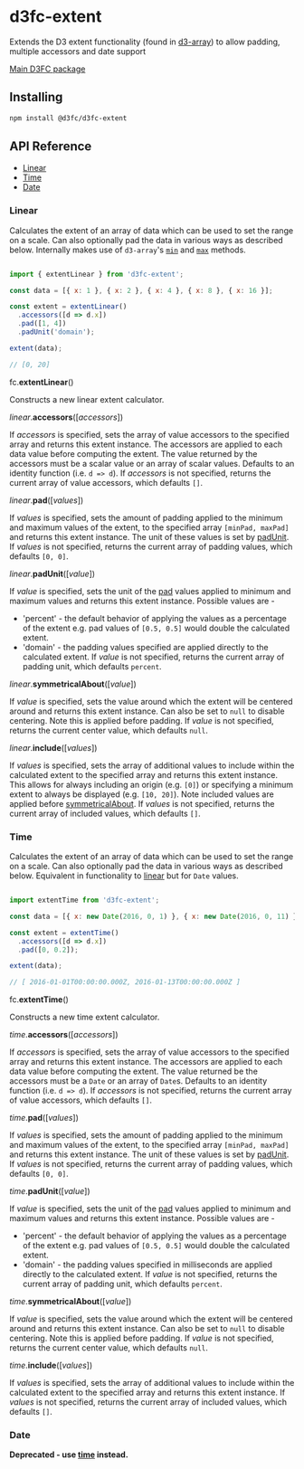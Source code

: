 # d3fc-extent

Extends the D3 extent functionality (found in [d3-array](https://github.com/d3/d3-array#extent)) to allow padding, multiple accessors and date support

[Main D3FC package](https://github.com/d3fc/d3fc)

## Installing

```bash
npm install @d3fc/d3fc-extent
```

## API Reference

* [Linear](#linear)
* [Time](#time)
* [Date](#date)


### Linear

Calculates the extent of an array of data which can be used to set the range on a scale. Can also optionally pad the data in various ways as described below. Internally makes use of `d3-array`'s [`min`](https://github.com/d3/d3-array#min) and [`max`](https://github.com/d3/d3-array#max) methods.

```javascript

import { extentLinear } from 'd3fc-extent';

const data = [{ x: 1 }, { x: 2 }, { x: 4 }, { x: 8 }, { x: 16 }];

const extent = extentLinear()
  .accessors([d => d.x])
  .pad([1, 4])
  .padUnit('domain');

extent(data);

// [0, 20]

```

<a name="linear_padUnit" href="#linear"></a> fc.**extentLinear**()

Constructs a new linear extent calculator.

<a name="linear_accessors" href="#linear_accessors"></a> *linear*.**accessors**([*accessors*])

If *accessors* is specified, sets the array of value accessors to the specified array and returns this extent instance. The accessors are applied to each data value before computing the extent. The value returned by the accessors must be a scalar value or an array of scalar values. Defaults to an identity function (i.e. `d => d`).
If *accessors* is not specified, returns the current array of value accessors, which defaults `[]`.

<a name="linear_pad" href="#linear_pad"></a> *linear*.**pad**([*values*])

If *values* is specified, sets the amount of padding applied to the minimum and maximum values of the extent, to the specified array `[minPad, maxPad]` and returns this extent instance. The unit of these values is set by [padUnit](#linear_padUnit).
If *values* is not specified, returns the current array of padding values, which defaults `[0, 0]`.

<a name="linear_padUnit" href="#linear_padUnit"></a> *linear*.**padUnit**([*value*])

If *value* is specified, sets the unit of the [pad](#linear_pad) values applied to minimum and maximum values and returns this extent instance. Possible values are -
* 'percent' - the default behavior of applying the values as a percentage of the extent e.g. pad values of `[0.5, 0.5]` would double the calculated extent.
* 'domain' - the padding values specified are applied directly to the calculated extent.
If *value* is not specified, returns the current array of padding unit, which defaults `percent`.

<a name="linear_symmetricalAbout" href="#linear_symmetricalAbout"></a> *linear*.**symmetricalAbout**([*value*])

If *value* is specified, sets the value around which the extent will be centered around and returns this extent instance. Can also be set to `null` to disable centering. Note this is applied before padding.
If *value* is not specified, returns the current center value, which defaults `null`.

<a name="linear_include" href="#linear_include"></a> *linear*.**include**([*values*])

If *values* is specified, sets the array of additional values to include within the calculated extent to the specified array and returns this extent instance. This allows for always including an origin (e.g. `[0]`) or specifying a minimum extent to always be displayed (e.g. `[10, 20]`).
Note included values are applied before [symmetricalAbout](#linear_symmetricalAbout).
If *values* is not specified, returns the current array of included values, which defaults `[]`.

### Time

Calculates the extent of an array of data which can be used to set the range on a scale. Can also optionally pad the data in various ways as described below. Equivalent in functionality to [linear](#linear) but for `Date` values.

```javascript

import extentTime from 'd3fc-extent';

const data = [{ x: new Date(2016, 0, 1) }, { x: new Date(2016, 0, 11) }];

const extent = extentTime()
  .accessors([d => d.x])
  .pad([0, 0.2]);

extent(data);

// [ 2016-01-01T00:00:00.000Z, 2016-01-13T00:00:00.000Z ]

```

<a name="time_padUnit" href="#time"></a> fc.**extentTime**()

Constructs a new time extent calculator.

<a name="time_accessors" href="#time_accessors"></a> *time*.**accessors**([*accessors*])

If *accessors* is specified, sets the array of value accessors to the specified array and returns this extent instance. The accessors are applied to each data value before computing the extent. The value returned be the accessors must be a `Date` or an array of `Date`s. Defaults to an identity function (i.e. `d => d`).
If *accessors* is not specified, returns the current array of value accessors, which defaults `[]`.

<a name="time_pad" href="#time_pad"></a> *time*.**pad**([*values*])

If *values* is specified, sets the amount of padding applied to the minimum and maximum values of the extent, to the specified array `[minPad, maxPad]` and returns this extent instance. The unit of these values is set by [padUnit](#time_padUnit).
If *values* is not specified, returns the current array of padding values, which defaults `[0, 0]`.

<a name="time_padUnit" href="#time_padUnit"></a> *time*.**padUnit**([*value*])

If *value* is specified, sets the unit of the [pad](#time_pad) values applied to minimum and maximum values and returns this extent instance. Possible values are -
* 'percent' - the default behavior of applying the values as a percentage of the extent e.g. pad values of `[0.5, 0.5]` would double the calculated extent.
* 'domain' - the padding values specified in milliseconds are applied directly to the calculated extent.
If *value* is not specified, returns the current array of padding unit, which defaults `percent`.

<a name="time_symmetricalAbout" href="#time_symmetricalAbout"></a> *time*.**symmetricalAbout**([*value*])

If *value* is specified, sets the value around which the extent will be centered around and returns this extent instance. Can also be set to `null` to disable centering. Note this is applied before padding.
If *value* is not specified, returns the current center value, which defaults `null`.

<a name="time_include" href="#time_include"></a> *time*.**include**([*values*])

If *values* is specified, sets the array of additional values to include within the calculated extent to the specified array and returns this extent instance.
If *values* is not specified, returns the current array of included values, which defaults `[]`.

### Date

**Deprecated - use [time](#time) instead.**
